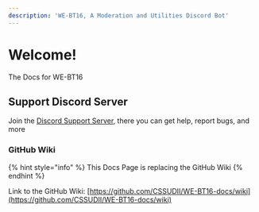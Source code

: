 ```yaml
---
description: 'WE-BT16, A Moderation and Utilities Discord Bot'
---
```


# Welcome!

The Docs for WE-BT16

## Support Discord Server

Join the [Discord Support Server](https://discord.gg/cKmAyD8h7B), there you can get help, report bugs, and more

### GitHub Wiki

{% hint style="info" %}
This Docs Page is replacing the GitHub Wiki
{% endhint %}

Link to the GitHub Wiki: [https://github.com/CSSUDII/WE-BT16-docs/wiki](https://github.com/CSSUDII/WE-BT16-docs/wiki)

